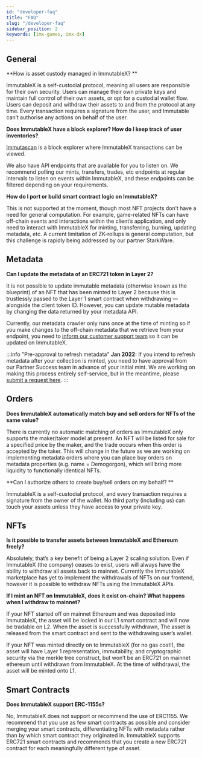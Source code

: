 ```yaml
---
id: "developer-faq"
title: "FAQ"
slug: "/developer-faq"
sidebar_position: 2
keywords: [imx-games, imx-dx]
---
```


## General 
**How is asset custody managed in ImmutableX? **

ImmutableX is a self-custodial protocol, meaning all users are responsible for their own security. Users can manage their own private keys and maintain full control of their own assets, or opt for a custodial wallet flow. Users can deposit and withdraw their assets to and from the protocol at any time. Every transaction requires a signature from the user, and Immutable can’t authorise any actions on behalf of the user.

**Does ImmutableX have a block explorer? How do I keep track of user inventories?**

[Immutascan](https://immutascan.io/) is a block explorer where ImmutableX transactions can be viewed.

We also have API endpoints that are available for you to listen on. We recommend polling our mints, transfers, trades, etc endpoints at regular intervals to listen on events within ImmutableX, and these endpoints can be filtered depending on your requirements. 

**How do I port or build smart contract logic on ImmutableX?**

This is not supported at the moment, though most NFT projects don’t have a need for general computation. For example, game-related NFTs can have off-chain events and interactions within the client’s application, and only need to interact with ImmutableX for minting, transferring, burning, updating metadata, etc. A current limitation of ZK-rollups is general computation, but this challenge is rapidly being addressed by our partner StarkWare.

## Metadata

**Can I update the metadata of an ERC721 token in Layer 2?**

It is not possible to update immutable metadata (otherwise known as the blueprint) of an NFT that has been minted to Layer 2 because this is trustlessly passed to the Layer 1 smart contract when withdrawing — alongside the client token ID. However, you can update mutable metadata by changing the data returned by your metadata API. 

Currently, our metadata crawler only runs once at the time of minting so if you make changes to the off-chain metadata that we retrieve from your endpoint, you need to [inform our customer support team](https://support.immutable.com) so it can be updated on ImmutableX. 

:::info "Pre-approval to refresh metadata"
**Jan 2022:** If you intend to refresh metadata after your collection is minted, you need to have approval from our Partner Success team in advance of your initial mint. We are working on making this process entirely self-service, but in the meantime, please [submit a request here](https://support.immutable.com).
:::

## Orders

**Does ImmutableX automatically match buy and sell orders for NFTs of the same value?**

There is currently no automatic matching of orders as ImmutableX only supports the maker/taker model at present. An NFT will be listed for sale for a specified price by the maker, and the trade occurs when this order is accepted by the taker. This will change in the future as we are working on implementing metadata orders where you can place buy orders on metadata properties (e.g. name = Demogorgon), which will bring more liquidity to functionally identical NFTs.

**Can I authorize others to create buy/sell orders on my behalf? **

ImmutableX is a self-custodial protocol, and every transaction requires a signature from the owner of the wallet. No third party (including us) can touch your assets unless they have access to your private key. 

## NFTs

**Is it possible to transfer assets between ImmutableX and Ethereum freely?**

Absolutely, that’s a key benefit of being a Layer 2 scaling solution. Even if ImmutableX (the company) ceases to exist, users will always have the ability to withdraw all assets back to mainnet. Currently the ImmutableX marketplace has yet to implement the withdrawals of NFTs on our frontend, however it is possible to withdraw NFTs using the ImmutableX APIs.
 
**If I mint an NFT on ImmutableX, does it exist on-chain? What happens when I withdraw to mainnet?**

If your NFT started off on mainnet Ethereum and was deposited into ImmutableX, the asset will be locked in our L1 smart contract and will now be tradable on L2. When the asset is successfully withdrawn, The asset is released from the smart contract and sent to the withdrawing user’s wallet.

If your NFT was minted directly on to ImmutableX (for no gas cost!), the asset will have Layer 1 representation, immutability, and cryptographic security via the merkle tree construct, but won’t be an ERC721 on mainnet ethereum until withdrawn from ImmutableX. At the time of withdrawal, the asset will be minted onto L1. 

## Smart Contracts

**Does ImmutableX support ERC-1155s?**

No, ImmutableX does not support or recommend the use of ERC1155. We recommend that you use as few smart contracts as possible and consider merging your smart contracts, differentiating NFTs with metadata rather than by which smart contract they originated in. 
ImmutableX supports ERC721 smart contracts and recommends that you create a new ERC721 contract for each meaningfully different type of asset.